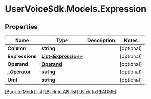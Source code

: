 # UserVoiceSdk.Models.Expression
## Properties

Name | Type | Description | Notes
------------ | ------------- | ------------- | -------------
**Column** | **string** |  | [optional] 
**Expressions** | [**List&lt;Expression&gt;**](Expression.md) |  | [optional] 
**Operand** | [**Operand**](Operand.md) |  | [optional] 
**_Operator** | **string** |  | [optional] 
**Unit** | **string** |  | [optional] 

[[Back to Model list]](../README.md#documentation-for-models) [[Back to API list]](../README.md#documentation-for-api-endpoints) [[Back to README]](../README.md)

